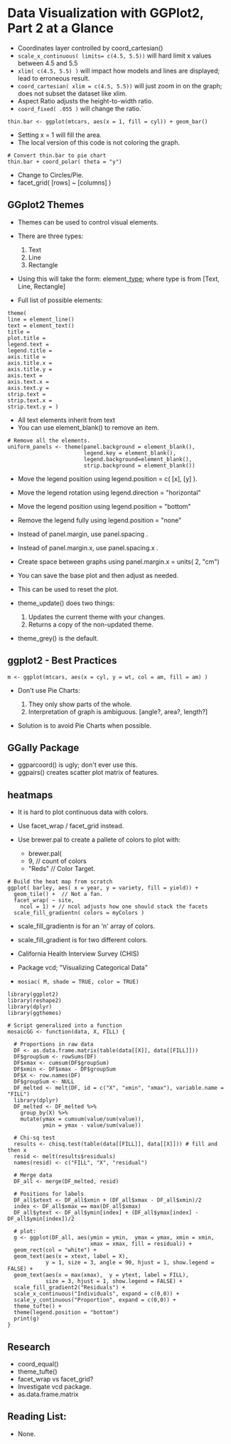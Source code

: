 # Data Visualization with GGPlot2, Part 2 at a Glance
- Coordinates layer controlled by coord_cartesian()
- `scale_x_continuous( limits= c(4.5, 5.5))` will hard limit x values between 4.5 and 5.5
- `xlim( c(4.5, 5.5) )` will impact how models and lines are displayed; lead to erroneous result.
- `coord_cartesian( xlim = c(4.5, 5.5))` will just zoom in on the graph; does not subset the dataset like xlim.
- Aspect Ratio adjusts the height-to-width ratio.
- `coord_fixed( .055 )` will change the ratio.`


```
thin.bar <- ggplot(mtcars, aes(x = 1, fill = cyl)) + geom_bar()
```
- Setting x = 1 will fill the area.
- The local version of this code is not coloring the graph.

```
# Convert thin.bar to pie chart
thin.bar + coord_polar( theta = "y")
```
- Change to Circles/Pie.
- facet_grid( [rows] ~ [columns] )


## GGplot2 Themes
- Themes can be used to control visual elements.
- There are three types:
  1. Text
  2. Line
  3. Rectangle

- Using this will take the form: element_[type](); where type is from [Text, Line, Rectangle]

- Full list of possible elements:
```
theme(
line = element_line()
text = element_text()
title = 
plot.title =
legend.text = 
legend.title =
axis.title = 
axis.title.x =
axis.title.y = 
axis.text = 
axis.text.x = 
axis.text.y = 
strip.text = 
strip.text.x = 
strip.text.y = )
```

- All text elements inherit from text
- You can use element_blank() to remove an item.

```
# Remove all the elements.
uniform_panels <- theme(panel.background = element_blank(), 
                        legend.key = element_blank(), 
                        legend.background=element_blank(), 
                        strip.background = element_blank())
```


- Move the legend position using legend.position = c( [x], [y] ).
- Move the legend rotation using legend.direction = "horizontal"
- Move the legend position using legend.position = "bottom"
- Remove the legend fully  using legend.position = "none"

- Instead of panel.margin, use panel.spacing .
- Instead of panel.margin.x, use panel.spacing.x .

- Create space between graphs using panel.margin.x = units( 2, "cm")
- You can save the base plot and then adjust as needed.
- This can be used to reset the plot.


- theme_update() does two things:
  1. Updates the current theme with your changes.
  2. Returns a copy of the non-updated theme.
- theme_grey() is the default.


## ggplot2 - Best Practices
`m <- ggplot(mtcars, aes(x = cyl, y = wt, col = am, fill = am) ) `

- Don't use Pie Charts:
  1. They only show parts of the whole.
  2. Interpretation of graph is ambiguous. [angle?, area?, length?]

- Solution is to avoid Pie Charts when possible.


## GGally Package

- ggparcoord() is ugly; don't ever use this.
- ggpairs() creates scatter plot matrix of features.


## heatmaps
- It is hard to plot continuous data with colors.
- Use facet_wrap / facet_grid instead.

- Use brewer.pal to create a pallete of colors to plot with:
  + brewer.pal(
  + 9,     // count of colors
  + "Reds" // Color Target.

```
# Build the heat map from scratch
ggplot( barley, aes( x = year, y = variety, fill = yield)) +
  geom_tile() +  // Not a fan.
  facet_wrap( ~ site,
    ncol = 1) + // ncol adjusts how one should stack the facets
  scale_fill_gradientn( colors = myColors )
```

- scale_fill_gradientn is for an 'n' array of colors.
- scale_fill_gradient is for two different colors.


- California Health Interview Survey (CHIS)
- Package vcd; "Visualizing Categorical Data"
- `mosiac( M, shade = TRUE, color = TRUE)`





```
library(ggplot2)
library(reshape2)
library(dplyr)
library(ggthemes)

# Script generalized into a function
mosaicGG <- function(data, X, FILL) {
  
  # Proportions in raw data
  DF <- as.data.frame.matrix(table(data[[X]], data[[FILL]]))
  DF$groupSum <- rowSums(DF)
  DF$xmax <- cumsum(DF$groupSum)
  DF$xmin <- DF$xmax - DF$groupSum
  DF$X <- row.names(DF)
  DF$groupSum <- NULL
  DF_melted <- melt(DF, id = c("X", "xmin", "xmax"), variable.name = "FILL")
  library(dplyr)
  DF_melted <- DF_melted %>% 
    group_by(X) %>% 
    mutate(ymax = cumsum(value/sum(value)),
           ymin = ymax - value/sum(value))
  
  # Chi-sq test
  results <- chisq.test(table(data[[FILL]], data[[X]])) # fill and then x
  resid <- melt(results$residuals)
  names(resid) <- c("FILL", "X", "residual")

  # Merge data
  DF_all <- merge(DF_melted, resid)
  
  # Positions for labels
  DF_all$xtext <- DF_all$xmin + (DF_all$xmax - DF_all$xmin)/2
  index <- DF_all$xmax == max(DF_all$xmax)
  DF_all$ytext <- DF_all$ymin[index] + (DF_all$ymax[index] - DF_all$ymin[index])/2
  
  # plot:
  g <- ggplot(DF_all, aes(ymin = ymin,  ymax = ymax, xmin = xmin, 
                          xmax = xmax, fill = residual)) + 
  geom_rect(col = "white") +
  geom_text(aes(x = xtext, label = X),
            y = 1, size = 3, angle = 90, hjust = 1, show.legend = FALSE) +
  geom_text(aes(x = max(xmax),  y = ytext, label = FILL),
            size = 3, hjust = 1, show.legend = FALSE) +
  scale_fill_gradient2("Residuals") +
  scale_x_continuous("Individuals", expand = c(0,0)) +
  scale_y_continuous("Proportion", expand = c(0,0)) +
  theme_tufte() +
  theme(legend.position = "bottom")
  print(g)
}
```

## Research
- coord_equal()
- theme_tufte()
- facet_wrap vs facet_grid?
- Investigate vcd package.
- as.data.frame.matrix

## Reading List:
- None.
